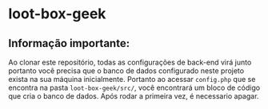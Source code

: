 # loot-box-geek

## Informação importante:

Ao clonar este repositório, todas as configurações de back-end virá junto portanto você precisa que o banco de dados configurado neste projeto exista na sua máquina inicialmente. Portanto ao acessar `config.php` que se encontra na pasta `loot-box-geek/src/`, você encontrará um bloco de código que cria o banco de dados. Após rodar a primeira vez, é necessario apagar.